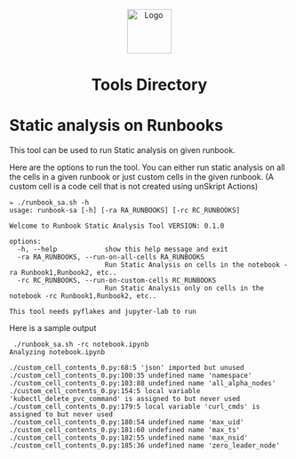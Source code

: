 <center>
  <a href="https://github.com/unskript/Awesome-CloudOps-Automation">
    <img src="https://unskript.com/assets/favicon.png" alt="Logo" width="80" height="80">
  </a>
  <h1> Tools Directory </h1>
</center>


# Static analysis on Runbooks

This tool can be used to run Static analysis on given runbook. 

Here are the options to run the tool. You can either run static analysis on all the cells in a given runbook or just custom cells in the given runbook. (A custom cell is a code cell that is not created using unSkript Actions)
```
➭ ./runbook_sa.sh -h
usage: runbook-sa [-h] [-ra RA_RUNBOOKS] [-rc RC_RUNBOOKS]

Welcome to Runbook Static Analysis Tool VERSION: 0.1.0

options:
  -h, --help            show this help message and exit
  -ra RA_RUNBOOKS, --run-on-all-cells RA_RUNBOOKS
                        Run Static Analysis on cells in the notebook -ra Runbook1,Runbook2, etc..
  -rc RC_RUNBOOKS, --run-on-custom-cells RC_RUNBOOKS
                        Run Static Analysis only on cells in the notebook -rc Runbook1,Runbook2, etc..

This tool needs pyflakes and jupyter-lab to run
```

Here is a sample output

```
 ./runbook_sa.sh -rc notebook.ipynb
Analyzing notebook.ipynb

./custom_cell_contents_0.py:68:5 'json' imported but unused
./custom_cell_contents_0.py:100:35 undefined name 'namespace'
./custom_cell_contents_0.py:103:88 undefined name 'all_alpha_nodes'
./custom_cell_contents_0.py:154:5 local variable 'kubectl_delete_pvc_command' is assigned to but never used
./custom_cell_contents_0.py:179:5 local variable 'curl_cmds' is assigned to but never used
./custom_cell_contents_0.py:180:54 undefined name 'max_uid'
./custom_cell_contents_0.py:181:60 undefined name 'max_ts'
./custom_cell_contents_0.py:182:55 undefined name 'max_nsid'
./custom_cell_contents_0.py:185:36 undefined name 'zero_leader_node'
```
